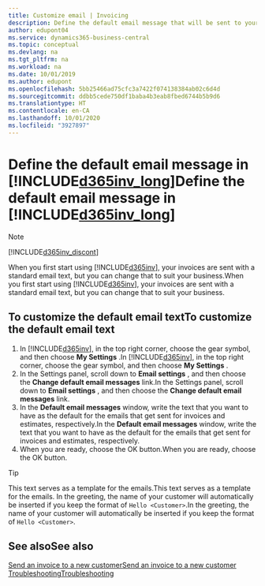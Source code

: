 ```yaml
---
title: Customize email | Invoicing
description: Define the default email message that will be sent to your customers when you send them an invoice.
author: edupont04
ms.service: dynamics365-business-central
ms.topic: conceptual
ms.devlang: na
ms.tgt_pltfrm: na
ms.workload: na
ms.date: 10/01/2019
ms.author: edupont
ms.openlocfilehash: 5bb25466ad75cfc3a7422f074138384ab02c6d4d
ms.sourcegitcommit: ddbb5cede750df1baba4b3eab8fbed6744b5b9d6
ms.translationtype: HT
ms.contentlocale: en-CA
ms.lasthandoff: 10/01/2020
ms.locfileid: "3927897"
---
```

# <a name="define-the-default-email-message-in-d365inv_long"></a><span data-ttu-id="46f90-103">Define the default email message in [!INCLUDE[d365inv_long](includes/d365inv_long.md)]</span><span class="sxs-lookup"><span data-stu-id="46f90-103">Define the default email message in [!INCLUDE[d365inv_long](includes/d365inv_long.md)]</span></span>
> [!Note]
> [!INCLUDE[d365inv_discont](includes/d365inv_discont.md)]

<span data-ttu-id="46f90-104">When you first start using [!INCLUDE[d365inv](includes/d365inv.md)], your invoices are sent with a standard email text, but you can change that to suit your business.</span><span class="sxs-lookup"><span data-stu-id="46f90-104">When you first start using [!INCLUDE[d365inv](includes/d365inv.md)], your invoices are sent with a standard email text, but you can change that to suit your business.</span></span>  

## <a name="to-customize-the-default-email-text"></a><span data-ttu-id="46f90-105">To customize the default email text</span><span class="sxs-lookup"><span data-stu-id="46f90-105">To customize the default email text</span></span>

1. <span data-ttu-id="46f90-106">In [!INCLUDE[d365inv](includes/d365inv.md)], in the top right corner, choose the gear symbol, and then choose **My Settings** .</span><span class="sxs-lookup"><span data-stu-id="46f90-106">In [!INCLUDE[d365inv](includes/d365inv.md)], in the top right corner, choose the gear symbol, and then choose **My Settings** .</span></span>  
2. <span data-ttu-id="46f90-107">In the Settings panel, scroll down to **Email settings** , and then choose the **Change default email messages** link.</span><span class="sxs-lookup"><span data-stu-id="46f90-107">In the Settings panel, scroll down to **Email settings** , and then choose the **Change default email messages** link.</span></span>  
3. <span data-ttu-id="46f90-108">In the **Default email messages** window, write the text that you want to have as the default for the emails that get sent for invoices and estimates, respectively.</span><span class="sxs-lookup"><span data-stu-id="46f90-108">In the **Default email messages** window, write the text that you want to have as the default for the emails that get sent for invoices and estimates, respectively.</span></span>
4. <span data-ttu-id="46f90-109">When you are ready, choose the OK button.</span><span class="sxs-lookup"><span data-stu-id="46f90-109">When you are ready, choose the OK button.</span></span>  

> [!TIP]  
> <span data-ttu-id="46f90-110">This text serves as a template for the emails.</span><span class="sxs-lookup"><span data-stu-id="46f90-110">This text serves as a template for the emails.</span></span> <span data-ttu-id="46f90-111">In the greeting, the name of your customer will automatically be inserted if you keep the format of `Hello <Customer>`.</span><span class="sxs-lookup"><span data-stu-id="46f90-111">In the greeting, the name of your customer will automatically be inserted if you keep the format of `Hello <Customer>`.</span></span>  

## <a name="see-also"></a><span data-ttu-id="46f90-112">See also</span><span class="sxs-lookup"><span data-stu-id="46f90-112">See also</span></span>
[<span data-ttu-id="46f90-113">Send an invoice to a new customer</span><span class="sxs-lookup"><span data-stu-id="46f90-113">Send an invoice to a new customer</span></span>](send-invoice.md)  
[<span data-ttu-id="46f90-114">Troubleshooting</span><span class="sxs-lookup"><span data-stu-id="46f90-114">Troubleshooting</span></span>](about-troubleshooting.md)  
